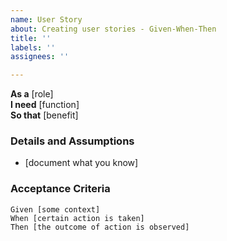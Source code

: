 ```yaml
---
name: User Story
about: Creating user stories - Given-When-Then
title: ''
labels: ''
assignees: ''

---
```


**As a** [role]  
**I need** [function]  
**So that** [benefit]  
   
### Details and Assumptions
* [document what you know]
  
### Acceptance Criteria  
   
```gherkin
Given [some context]
When [certain action is taken]
Then [the outcome of action is observed]
```
